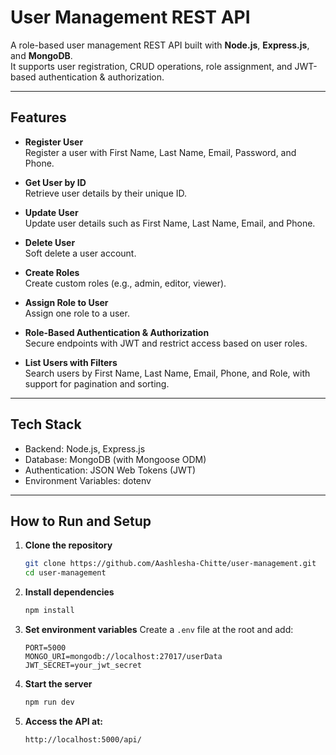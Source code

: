 # User Management REST API

A role-based user management REST API built with **Node.js**, **Express.js**, and **MongoDB**.  
It supports user registration, CRUD operations, role assignment, and JWT-based authentication & authorization.

---

## Features

- **Register User**  
  Register a user with First Name, Last Name, Email, Password, and Phone.

- **Get User by ID**  
  Retrieve user details by their unique ID.

- **Update User**  
  Update user details such as First Name, Last Name, Email, and Phone.

- **Delete User**  
  Soft delete a user account.

- **Create Roles**  
  Create custom roles (e.g., admin, editor, viewer).

- **Assign Role to User**  
  Assign one role to a user.

- **Role-Based Authentication & Authorization**  
  Secure endpoints with JWT and restrict access based on user roles.

- **List Users with Filters**  
  Search users by First Name, Last Name, Email, Phone, and Role, with support for pagination and sorting.

---

## Tech Stack

- Backend: Node.js, Express.js  
- Database: MongoDB (with Mongoose ODM)  
- Authentication: JSON Web Tokens (JWT)  
- Environment Variables: dotenv

---

## How to Run and Setup

1. **Clone the repository**

   ```bash
   git clone https://github.com/Aashlesha-Chitte/user-management.git
   cd user-management
   ```

2. **Install dependencies**

   ```bash
   npm install
   ```

3. **Set environment variables**
   Create a `.env` file at the root and add:

   ```
   PORT=5000
   MONGO_URI=mongodb://localhost:27017/userData
   JWT_SECRET=your_jwt_secret
   ```

4. **Start the server**

   ```bash
   npm run dev
   ```

5. **Access the API at:**
    ```
    http://localhost:5000/api/
     ```
